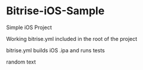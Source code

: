# Bitrise-iOS-Sample

Simple iOS Project 

Working bitrise.yml included in the root of the project

bitrise.yml builds iOS .ipa and runs tests 

random text


